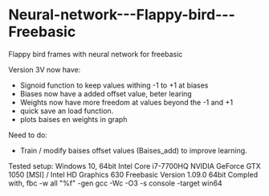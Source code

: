 # Neural-network---Flappy-bird---Freebasic
Flappy bird frames with neural network for freebasic

Version 3V now have:
- Signoid function to keep values withing -1 to +1 at biases
- Biases now have a added offset value, beter learing
- Weights now have more freedom at values beyond the -1 and +1
- quick save an load function.
- plots baises en weights in graph

Need to do:
- Train / modify baises offset values (Baises_add) to improve learning.



Tested setup:
Windows 10, 64bit
Intel Core i7-7700HQ
NVIDIA GeForce GTX 1050 [MSI] / Intel HD Graphics 630
Freebasic Version 1.09.0 64bit
Compled with, fbc -w all "%f" -gen gcc -Wc -O3 -s console -target win64
